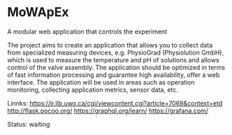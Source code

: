 # MoWApEx
A modular web application that controls the experiment

The project aims to create an application that allows you to collect data from specialized measuring devices, e.g.
PhysioGrad (Physiolution GmbH), which is used to measure the temperature and pH of solutions and allows control of the valve assembly. The application should be optimized in terms of fast information processing and guarantee high availability, offer a web interface.
The application will be used in areas such as operation monitoring, collecting application metrics, sensor data, etc.

Linnks:
https://ir.lib.uwo.ca/cgi/viewcontent.cgi?article=7069&context=etd
http://flask.pocoo.org/
https://graphql.org/learn/
https://grafana.com/
   
Status: waiting
